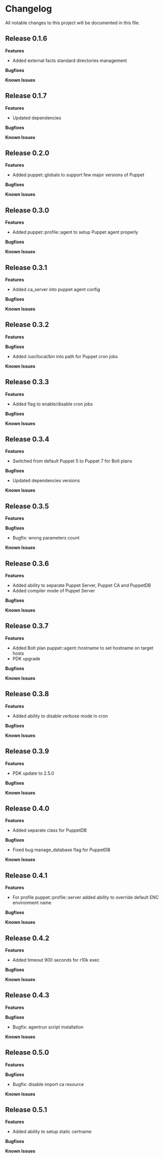 # Changelog

All notable changes to this project will be documented in this file.

## Release 0.1.6

**Features**

* Added external facts standard directories management

**Bugfixes**

**Known Issues**

## Release 0.1.7

**Features**

* Updated dependencies

**Bugfixes**

**Known Issues**

## Release 0.2.0

**Features**

* Added puppet::globals to support few major versions of Puppet

**Bugfixes**

**Known Issues**

## Release 0.3.0

**Features**

* Added puppet::profile::agent to setup Puppet agent properly

**Bugfixes**

**Known Issues**

## Release 0.3.1

**Features**

* Added ca_server into puppet agent config

**Bugfixes**

**Known Issues**

## Release 0.3.2

**Features**

**Bugfixes**

* Added /usr/local/bin into path for Puppet cron jobs

**Known Issues**

## Release 0.3.3

**Features**

* Added flag to enable/disable cron jobs

**Bugfixes**

**Known Issues**

## Release 0.3.4

**Features**

* Switched from default Puppet 5 to Puppet 7 for Bolt plans

**Bugfixes**

* Updated dependencies versions

**Known Issues**

## Release 0.3.5

**Features**

**Bugfixes**

* Bugfix: wrong parameters count

**Known Issues**

## Release 0.3.6

**Features**

* Added ability to separate Puppet Server, Puppet CA and PuppetDB
* Added compiler mode of Puppet Server

**Bugfixes**

**Known Issues**

## Release 0.3.7

**Features**

* Added Bolt plan puppet::agent::hostname to set hostname on target hosts
* PDK upgrade

**Bugfixes**

**Known Issues**

## Release 0.3.8

**Features**

* Added ability to disable verbose mode in cron

**Bugfixes**

**Known Issues**

## Release 0.3.9

**Features**

* PDK update to 2.5.0

**Bugfixes**

**Known Issues**

## Release 0.4.0

**Features**

* Added separate class for PuppetDB

**Bugfixes**

* Fixed bug manage_database flag for PuppetDB

**Known Issues**

## Release 0.4.1

**Features**

* For profile puppet::profile::server added ability to override default
  ENC environment name

**Bugfixes**

**Known Issues**

## Release 0.4.2

**Features**

* Added timeout 900 seconds for r10k exec

**Bugfixes**

**Known Issues**

## Release 0.4.3

**Features**

**Bugfixes**

* Bugfix: agentrun script installation

**Known Issues**

## Release 0.5.0

**Features**

**Bugfixes**

* Bugfix: disable import ca resource

**Known Issues**

## Release 0.5.1

**Features**

* Added ability to setup static certname

**Bugfixes**

**Known Issues**